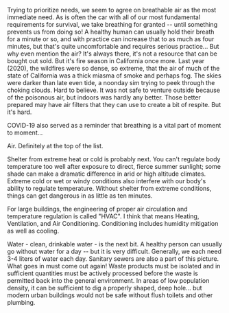 Trying to prioritize needs, we seem to agree on breathable air as the most immediate need. As is often the  car with all of our most fundamental requirements for survival, we take breathing for granted -- until something prevents us from doing so! A healthy human can usually hold their breath for a minute or so, and with practice can increase that to as much as four minutes, but that's quite uncomfortable and requires serious practice... But why even mention the air? It's always there, it's not a resource that can be bought out sold. But it's fire season in California once more. Last year (2020), the wildfires were so dense, so extreme, that the air of much of the state of California was a thick miasma of smoke and perhaps fog. The skies were darker than late even tide, a noonday sim trying to peek through the choking clouds. Hard to believe. It was not safe to venture outside because of the poisonous air, but indoors was hardly any better. Those better prepared may have air filters that they can use to create a bit of respite. But it's hard.

COVID-19 also served as a reminder that breathing is a vital part of moment to moment...

Air. Definitely at the top of the list.

Shelter from extreme heat or cold is probably next. You can't regulate body temperature too well after exposure to direct, fierce summer sunlight; some shade can make a dramatic difference in arid or high altitude climates. Extreme cold or wet or windy conditions also interfere with our body's ability to regulate temperature. Without shelter from extreme conditions, things can get dangerous in as little as ten minutes.

For large buildings, the engineering of proper air circulation and temperature regulation is called "HVAC". I think that means Heating, Ventilation, and Air Conditioning. Conditioning includes humidity mitigation as well as cooling.

Water - clean, drinkable water - is the next bit. A healthy person can usually go without water for a day -- but it is very difficult. Generally, we each need 3-4 liters of water each day. Sanitary sewers are also a part of this picture. What goes in must come out again! Waste products must be isolated and in sufficient quantities must be actively processed before the waste is permitted back into the general environment. In areas of low population density, it can be sufficient to dig a properly shaped, deep hole... but modern urban buildings would not be safe without flush toilets and other plumbing.
